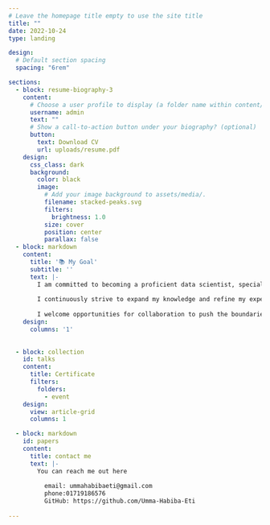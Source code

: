 ```yaml
---
# Leave the homepage title empty to use the site title
title: ""
date: 2022-10-24
type: landing

design:
  # Default section spacing 
  spacing: "6rem"

sections:
  - block: resume-biography-3
    content:
      # Choose a user profile to display (a folder name within content/authors/)
      username: admin
      text: ""
      # Show a call-to-action button under your biography? (optional)
      button:
        text: Download CV
        url: uploads/resume.pdf
    design:
      css_class: dark
      background:
        color: black
        image:
          # Add your image background to assets/media/.
          filename: stacked-peaks.svg
          filters:
            brightness: 1.0
          size: cover
          position: center
          parallax: false
  - block: markdown
    content:
      title: '📚 My Goal'
      subtitle: ''
      text: |-
        I am committed to becoming a proficient data scientist, specializing in data processing and machine learning. My objective is to leverage the power of data to extract meaningful insights, develop innovative solutions, and drive impactful advancements across diverse industries.With a strong foundation in analytical methodologies and programming, I am focused on exploring the transformative potential of machine learning and artificial intelligence in optimizing processes, enhancing decision-making, and solving complex challenges.
    
        I continuously strive to expand my knowledge and refine my expertise to excel in the evolving field of data science.
        
        I welcome opportunities for collaboration to push the boundaries of innovation and create meaningful impact.
    design:
      columns: '1'
 
 
  - block: collection
    id: talks
    content:
      title: Certificate
      filters:
        folders:
          - event
    design:
      view: article-grid
      columns: 1

  - block: markdown
    id: papers
    content:
      title: contact me
      text: |-
        You can reach me out here
    
          email: ummahabibaeti@gmail.com   
          phone:01719186576    
          GitHub: https://github.com/Umma-Habiba-Eti
  
---
```

